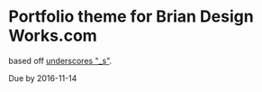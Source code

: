 # Portfolio theme for Brian Design Works.com

based off [underscores "_s"](http://underscores.me).

Due by 2016-11-14
